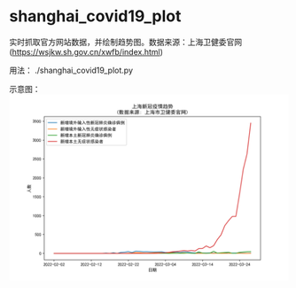 # shanghai_covid19_plot

实时抓取官方网站数据，并绘制趋势图。数据来源：上海卫健委官网 (https://wsjkw.sh.gov.cn/xwfb/index.html)

用法：
./shanghai_covid19_plot.py

示意图：
![上海新冠疫情趋势图](https://github.com/floatinghotpot/pytinytools/raw/main/shanghai_covid19/demo.png)



